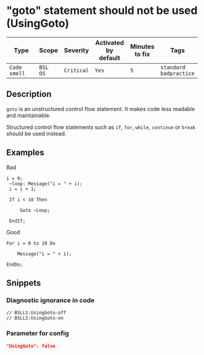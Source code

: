 # "goto" statement should not be used (UsingGoto)

Type | Scope | Severity | Activated<br>by default | Minutes<br>to fix | Tags
--- | --- | --- | --- | --- | ---
`Code smell` | `BSL`<br>`OS` | `Critical` | `Yes` | `5` | `standard`<br>`badpractice`

<!-- Блоки выше заполняются автоматически, не трогать -->

## Description

`goto` is an unstructured control flow statement. It makes code less readable and maintainable.

Structured control flow statements such as `if`, `for`, `while`, `continue` or `break`
should be used instead.

## Examples

Bad

```bsl
i = 0;
 ~loop: Message("i = " + i);
 i = i + 1;
 
 If i < 10 Then
 
     Goto ~Loop;
 
 EndIf;
```

Good

```bsl
For i = 0 to 10 Do
 
    Message("i = " + i);
 
EndDo;
```

## Snippets

<!-- Блоки ниже заполняются автоматически, не трогать -->

### Diagnostic ignorance in code

```bsl
// BSLLS:UsingGoto-off
// BSLLS:UsingGoto-on
```

### Parameter for config

```json
"UsingGoto": false
```
